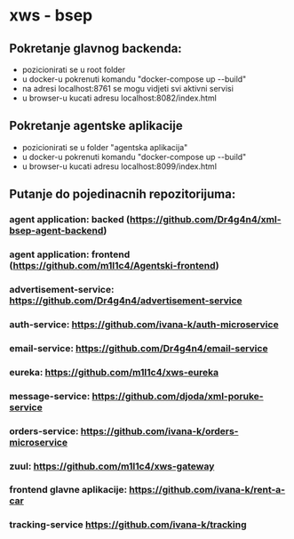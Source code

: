 # xws - bsep

## Pokretanje glavnog backenda:
  - pozicionirati se u root folder
  - u docker-u pokrenuti komandu "docker-compose up --build"
  - na adresi localhost:8761 se mogu vidjeti svi aktivni servisi
  - u browser-u kucati adresu localhost:8082/index.html
  
## Pokretanje agentske aplikacije
  - pozicionirati se u folder "agentska aplikacija"
  - u docker-u pokrenuti komandu "docker-compose up --build"
  - u browser-u kucati adresu localhost:8099/index.html
  
## Putanje do pojedinacnih repozitorijuma:

### agent application: backed (https://github.com/Dr4g4n4/xml-bsep-agent-backend)
### agent application: frontend (https://github.com/m1l1c4/Agentski-frontend)
### advertisement-service: https://github.com/Dr4g4n4/advertisement-service
### auth-service: https://github.com/ivana-k/auth-microservice
### email-service: https://github.com/Dr4g4n4/email-service
### eureka: https://github.com/m1l1c4/xws-eureka
### message-service: https://github.com/djoda/xml-poruke-service
### orders-service: https://github.com/ivana-k/orders-microservice
### zuul: https://github.com/m1l1c4/xws-gateway
### frontend glavne aplikacije: https://github.com/ivana-k/rent-a-car
### tracking-service https://github.com/ivana-k/tracking
